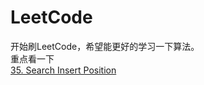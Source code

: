 # LeetCode  
开始刷LeetCode，希望能更好的学习一下算法。  
重点看一下    
[35. Search Insert Position](https://github.com/secretys123/LeetCode/blob/master/35.%20Search%20Insert%20Position/Search%20Insert%20Position.java)  


